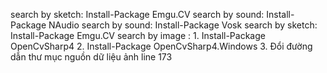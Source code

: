 search by sketch: Install-Package Emgu.CV
search by sound: Install-Package NAudio
search by sound: Install-Package Vosk
search by sketch: Install-Package Emgu.CV
search by image : 
    1. Install-Package OpenCvSharp4 
    2. Install-Package OpenCvSharp4.Windows
    3. Đổi đường dẫn thư mục nguồn dữ liệu ảnh line 173